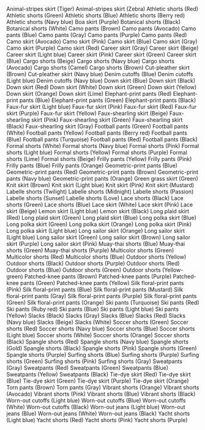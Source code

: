 Animal-stripes skirt (Tiger)
Animal-stripes skirt (Zebra)
Athletic shorts (Red)
Athletic shorts (Green)
Athletic shorts (Blue)
Athletic shorts (Berry red)
Athletic shorts (Navy blue)
Boa skirt (Purple)
Botanical shorts (Black)
Botanical shorts (White)
Camo pants (Brown)
Camo pants (Avocado)
Camo pants (Blue)
Camo pants (Gray)
Camo pants (Purple)
Camo pants (Red)
Camo skirt (Avocado)
Camo skirt (Pink)
Camo skirt (Blue)
Camo skirt (Gray)
Camo skirt (Purple)
Camo skirt (Red)
Career skirt (Gray)
Career skirt (Beige)
Career skirt (Light blue)
Career skirt (Pink)
Career skirt (Green)
Career skirt (Blue)
Cargo shorts (Beige)
Cargo shorts (Navy blue)
Cargo shorts (Avocado)
Cargo shorts (Camel)
Cargo shorts (Brown)
Cut-pleather skirt (Brown)
Cut-pleather skirt (Navy blue)
Denim cutoffs (Blue)
Denim cutoffs (Light blue)
Denim cutoffs (Navy blue)
Down skirt (Blue)
Down skirt (Black)
Down skirt (Red)
Down skirt (White)
Down skirt (Green)
Down skirt (Yellow)
Down skirt (Orange)
Down skirt (Lime)
Elephant-print pants (Red)
Elephant-print pants (Blue)
Elephant-print pants (Green)
Elephant-print pants (Black)
Faux-fur skirt (Light blue)
Faux-fur skirt (Pink)
Faux-fur skirt (Red)
Faux-fur skirt (Purple)
Faux-fur skirt (Yellow)
Faux-shearling skirt (Beige)
Faux-shearling skirt (Pink)
Faux-shearling skirt (Green)
Faux-shearling skirt (Black)
Faux-shearling skirt (Gray)
Football pants (Green)
Football pants (White)
Football pants (Yellow)
Football pants (Berry red)
Football pants (Blue)
Football pants (Turquoise)
Football pants (Red)
Football pants (Black)
Formal shorts (White)
Formal shorts (Navy blue)
Formal shorts (Pink)
Formal shorts (Light blue)
Formal shorts (Yellow)
Formal shorts (Purple)
Formal shorts (Lime)
Formal shorts (Beige)
Frilly pants (Yellow)
Frilly pants (Pink)
Frilly pants (Blue)
Frilly pants (Orange)
Geometric-print pants (Blue)
Geometric-print pants (Red)
Geometric-print pants (Brown)
Geometric-print pants (Navy blue)
Geometric-print pants (Orange)
Green grass skirt (Green)
Knit skirt (Brown)
Knit skirt (Light blue)
Knit skirt (Pink)
Knit skirt (Mustard)
Labelle shorts (Twilight)
Labelle shorts (Midnight)
Labelle shorts (Passion)
Labelle shorts (Sunset)
Labelle shorts (Love)
Lace shorts (Black)
Lace shorts (Green)
Lace shorts (Blue)
Lace skirt (White)
Lace skirt (Pink)
Lace skirt (Beige)
Lemon skirt (Light blue)
Lemon skirt (Black)
Long plaid skirt (Red)
Long plaid skirt (Green)
Long plaid skirt (Blue)
Long polka skirt (Blue)
Long polka skirt (Green)
Long polka skirt (Orange)
Long polka skirt (Pink)
Long polka skirt (Light blue)
Long sailor skirt (Orange)
Long sailor skirt (Light blue)
Long sailor skirt (Green)
Long sailor skirt (Brown)
Long sailor skirt (Purple)
Long sailor skirt (Pink)
Muay-thai shorts (Blue)
Muay-thai shorts (Green)
Muay-thai shorts (Purple)
Multicolor shorts (Green)
Multicolor shorts (Red)
Multicolor shorts (Blue)
Outdoor shorts (Yellow)
Outdoor shorts (Black)
Outdoor shorts (Purple)
Outdoor shorts (Red)
Outdoor shorts (Blue)
Outdoor shorts (Green)
Outdoor shorts (Yellow-green)
Patched-knee pants (Brown)
Patched-knee pants (Purple)
Patched-knee pants (Green)
Patched-knee pants (Yellow)
Silk floral-print pants (Pink)
Silk floral-print pants (Blue)
Silk floral-print pants (Mustard)
Silk floral-print pants (Gray)
Silk floral-print pants (Purple)
Silk floral-print pants (Green)
Silk floral-print pants (Orange)
Ski pants (Turquoise)
Ski pants (Red)
Ski pants (Ruby red)
Ski pants (Blue)
Ski pants (Light blue)
Ski pants (Yellow)
Slacks (Black)
Slacks (Gray)
Slacks (Blue)
Slacks (Red)
Slacks (Navy blue)
Slacks (Beige)
Slacks (White)
Soccer shorts (Green)
Soccer shorts (Red)
Soccer shorts (Navy blue)
Soccer shorts (Blue)
Soccer shorts (Light blue)
Soccer shorts (White)
Soccer shorts (Orange)
Soccer shorts (Black)
Spangle shorts (Red)
Spangle shorts (Navy blue)
Spangle shorts (Gold)
Spangle shorts (Black)
Spangle shorts (Pink)
Spangle shorts (Green)
Spangle shorts (Purple)
Surfing shorts (Blue)
Surfing shorts (Purple)
Surfing shorts (Green)
Surfing shorts (Pink)
Surfing shorts (Gray)
Sweatpants (Gray)
Sweatpants (Red)
Sweatpants (Green)
Sweatpants (Blue)
Sweatpants (Yellow)
Sweatpants (Black)
Tie-dye skirt (Red)
Tie-dye skirt (Blue)
Tie-dye skirt (Green)
Tie-dye skirt (Purple)
Tie-dye skirt (Orange)
Torn pants (Brown)
Torn pants (Gray)
Vibrant shorts (Orange)
Vibrant shorts (Avocado)
Vibrant shorts (Pink)
Vibrant shorts (Blue)
Vibrant shorts (Black)
Worn-out cutoffs (Light blue)
Worn-out cutoffs (Blue)
Worn-out cutoffs (White)
Worn-out cutoffs (Black)
Worn-out jeans (Light blue)
Worn-out jeans (Blue)
Worn-out jeans (White)
Worn-out jeans (Black)
Yacht shorts (Light blue)
Yacht shorts (Red)
Yacht shorts (Pink)
Yacht shorts (Purple)
